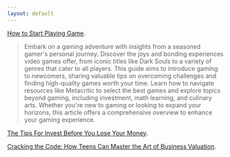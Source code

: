 ```yaml
---
layout: default
---
```



[How to Start Playing Game](./howtostartPlayingGame.html).

> Embark on a gaming adventure with insights from a seasoned gamer's personal journey. Discover the joys and bonding experiences video games offer, from iconic titles like Dark Souls to a variety of genres that cater to all players. This guide aims to introduce gaming to newcomers, sharing valuable tips on overcoming challenges and finding high-quality games worth your time. Learn how to navigate resources like Metacritic to select the best games and explore topics beyond gaming, including investment, math learning, and culinary arts. Whether you're new to gaming or looking to expand your horizons, this article offers a comprehensive overview to enhance your gaming experience.

[The Tips For Invest Before You Lose Your Money](./TheTipsForInvest.html).

[Cracking the Code: How Teens Can Master the Art of Business Valuation](./CrackingTheCode.html).
